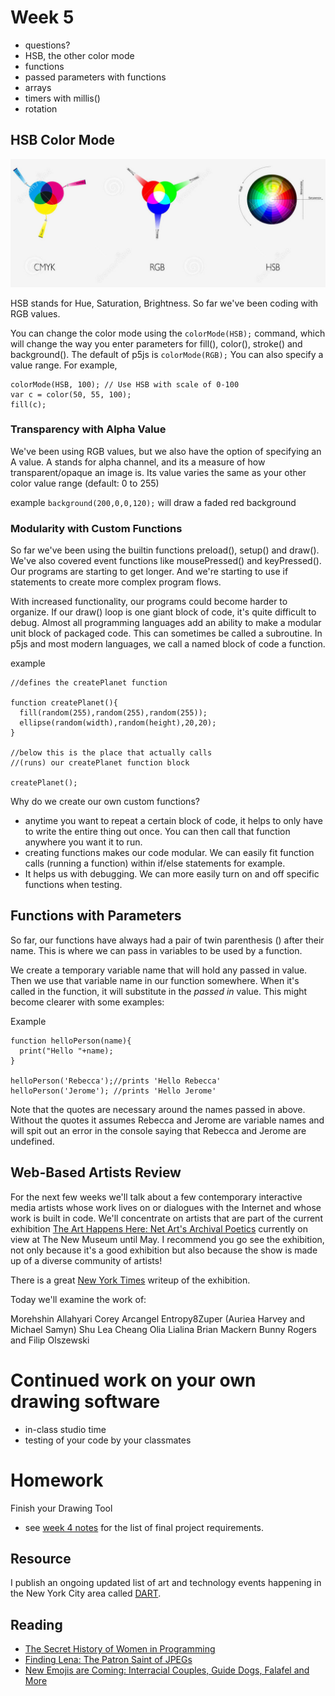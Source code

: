 # Week 5

- questions?
- HSB, the other color mode
- functions
- passed parameters with functions
- arrays
- timers with millis()
- rotation

## HSB Color Mode

![HSB vs RGB](hsb-vs-rgb.jpg)

HSB stands for Hue, Saturation, Brightness. So far we've been coding with RGB values.

You can change the color mode using the ```colorMode(HSB);``` command, which will change the way you enter parameters for fill(), color(), stroke() and background(). The default of p5js is ```colorMode(RGB);``` You can also specify a value range. For example,

```
colorMode(HSB, 100); // Use HSB with scale of 0-100
var c = color(50, 55, 100);
fill(c);
```

### Transparency with Alpha Value

We've been using RGB values, but we also have the option of specifying an A value. A stands for alpha channel, and its a measure of how transparent/opaque an image is. Its value varies the same as your other color value range (default: 0 to 255)

example ``` background(200,0,0,120); ``` will draw a faded red background

### Modularity with Custom Functions


So far we've been using the builtin functions preload(), setup() and draw(). We've also covered event functions like mousePressed() and keyPressed(). Our programs are starting to get longer. And we're starting to use if statements to create more complex program flows.

With increased functionality, our programs could become harder to organize. If our draw() loop is one giant block of code, it's quite difficult to debug. Almost all programming languages add an ability to make a modular unit block of packaged code. This can sometimes be called a subroutine. In p5js and most modern languages, we call a named block of code a function.

example

```
//defines the createPlanet function

function createPlanet(){
  fill(random(255),random(255),random(255));
  ellipse(random(width),random(height),20,20);
}

//below this is the place that actually calls
//(runs) our createPlanet function block

createPlanet();
```

Why do we create our own custom functions?
- anytime you want to repeat a certain block of code, it helps to only have to write the entire thing out once. You can then call that function anywhere you want it to run.
- creating functions makes our code modular. We can easily fit function calls (running a function) within if/else statements for example.
- It helps us with debugging. We can more easily turn on and off specific functions when testing.

## Functions with Parameters

So far, our functions have always had a pair of twin parenthesis () after their name. This is where we can pass in variables to be used by a function.

We create a temporary variable name that will hold any passed in value. Then we use that variable name in our function somewhere. When it's called in the function, it will substitute in the *passed in* value. This might become clearer with some examples:

Example

```
function helloPerson(name){
  print("Hello "+name);
}

helloPerson('Rebecca');//prints 'Hello Rebecca'
helloPerson('Jerome'); //prints 'Hello Jerome'
```

Note that the quotes are necessary around the names passed in above. Without the quotes it assumes Rebecca and Jerome are variable names and will spit out an error in the console saying that Rebecca and Jerome are undefined.

## Web-Based Artists Review


For the next few weeks we'll talk about a few contemporary interactive media artists whose work lives on or dialogues with the Internet and whose work is built in code. We'll concentrate on artists that are part of the current exhibition [The Art Happens Here: Net Art's Archival Poetics](https://www.newmuseum.org/exhibitions/view/the-art-happens-here-net-art-s-archival-poetics) currently on view at The New Museum until May. I recommend you go see the exhibition, not only because it's a good exhibition but also because the show is made up of a diverse community of artists!

There is a great [New York Times](https://www.nytimes.com/2019/01/23/arts/design/internet-art-new-museum-rhizome.html) writeup of the exhibition.


Today we'll examine the work of:

Morehshin Allahyari
Corey Arcangel
Entropy8Zuper (Auriea Harvey and Michael Samyn)
Shu Lea Cheang
Olia Lialina
Brian Mackern
Bunny Rogers and Filip Olszewski

# Continued work on your own drawing software
- in-class studio time
- testing of your code by your classmates

# Homework

Finish your Drawing Tool
- see [week 4 notes](../week4/) for the list of final project requirements.

## Resource

I publish an ongoing updated list of art and technology events happening in the New York City area called [DART](http://dart.fyi).

## Reading
- [The Secret History of Women in Programming](https://www.nytimes.com/2019/02/13/magazine/women-coding-computer-programming.html)
- [Finding Lena: The Patron Saint of JPEGs](https://www.wired.com/story/finding-lena-the-patron-saint-of-jpegs/)
- [New Emojis are Coming: Interracial Couples, Guide Dogs, Falafel and More](https://www.nytimes.com/2019/02/06/technology/new-emoji.html)
